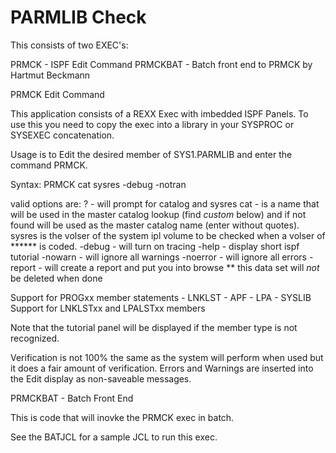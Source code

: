 # PARMLIB Check

This consists of two EXEC's:

   PRMCK     - ISPF Edit Command
   PRMCKBAT  - Batch front end to PRMCK by Hartmut Beckmann

PRMCK Edit Command

  This application consists of a REXX Exec with imbedded ISPF Panels.
  To use this you need to copy the exec into a library in your SYSPROC
  or SYSEXEC concatenation.

  Usage is to Edit the desired member of SYS1.PARMLIB and enter the
  command PRMCK.

  Syntax: PRMCK cat sysres -debug -notran

  valid options are:
        ?   - will prompt for catalog and sysres
        cat - is a name that will be used in the master
              catalog lookup (find *custom* below) and
              if not found will be used as the master
              catalog name (enter without quotes).
        sysres is the volser of the system ipl volume
              to be checked when a volser of ****** is
              coded.
        -debug - will turn on tracing
        -help  - display short ispf tutorial
        -nowarn  - will ignore all warnings
        -noerror - will ignore all errors
        -report  - will create a report and put you into browse
                   ** this data set will *not* be deleted when done

  Support for PROGxx member statements
     - LNKLST
     - APF
     - LPA
     - SYSLIB
  Support for LNKLSTxx and LPALSTxx members

  Note that the tutorial panel will be displayed if the member type is
  not recognized.

  Verification is not 100% the same as the system will perform when
  used but it does a fair amount of verification.  Errors and Warnings
  are inserted into the Edit display as non-saveable messages.

PRMCKBAT - Batch Front End

This is code that will inovke the PRMCK exec in batch.

See the BATJCL for a sample JCL to run this exec.
